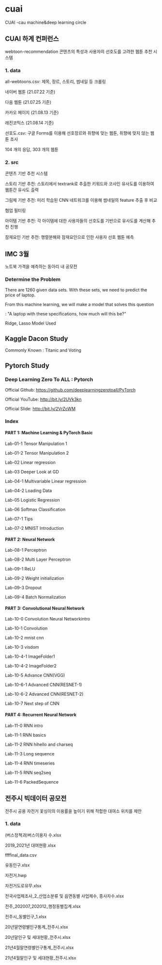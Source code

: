 # cuai
CUAI -cau machine&amp;deep learning circle

## CUAI 하계 컨퍼런스

webtoon-recommendation
콘텐츠의 특성과 사용자의 선호도를 고려한 웹툰 추천 시스템

### 1. data

all-webtoons.csv: 제목, 장르, 스토리, 썸네일 등 크롤링

네이버 웹툰 (21.07.22 기준)

다음 웹툰 (21.07.25 기준)

카카오 페이지 (21.08.13 기준)

레진코믹스 (21.08.14 기준)

선호도.csv: 구글 Forms를 이용해 선호장르와 취향에 맞는 웹툰, 취향에 맞지 않는 웹툰 조사

104 개의 응답, 303 개의 웹툰

### 2. src

콘텐츠 기반 추천 시스템

스토리 기반 추천: 스토리에서 textrank로 추출한 키워드와 코사인 유사도를 이용하여 웹툰간 유사도 출력

그림체 기반 추천: 미리 학습된 CNN 네트워크를 이용해 썸네일의 feature 추출 후 비교

협업 필터링

아이템 기반 추천: 각 아이템에 대한 사용자들의 선호도를 기반으로 유사도를 계산해 추천 진행

잠재요인 기반 추천: 행렬분해와 잠재요인으로 인한 사용자 선호 웹툰 예측

## IMC 3월

노트북 가격을 예측하는 동아리 내 공모전

### Determine the Problem

There are 1260 given data sets. With these sets, we need to predict the price of laptop.

From this machine learning, we will make a model that solves this question 

: "A laptop with these specifications, how much will this be?"

Ridge, Lasso Model Used

## Kaggle Dacon Study

Commonly Known : Titanic and Voting

## Pytorch Study

### Deep Learning Zero To ALL : Pytorch

Official Github: https://github.com/deeplearningzerotoall/PyTorch

Official YouTube: http://bit.ly/2UVk3kn

Official Slide: http://bit.ly/2VrZcWM

### Index

#### PART 1: Machine Learning & PyTorch Basic

Lab-01-1 Tensor Manipulation 1

Lab-01-2 Tensor Manipulation 2

Lab-02 Linear regression

Lab-03 Deeper Look at GD

Lab-04-1 Multivariable Linear regression

Lab-04-2 Loading Data

Lab-05 Logistic Regression

Lab-06 Softmax Classification

Lab-07-1 Tips

Lab-07-2 MNIST Introduction


#### PART 2: Neural Network

Lab-08-1 Perceptron

Lab-08-2 Multi Layer Perceptron

Lab-09-1 ReLU

Lab-09-2 Weight initialization

Lab-09-3 Dropout

Lab-09-4 Batch Normalization


#### PART 3: Convolutional Neural Network

Lab-10-0 Convolution Neural Networkintro

Lab-10-1 Convolution

Lab-10-2 mnist cnn

Lab-10-3 visdom

Lab-10-4-1 ImageFolder1

Lab-10-4-2 ImageFolder2

Lab-10-5 Advance CNN(VGG)

Lab-10-6-1 Advanced CNN(RESNET-1)

Lab-10-6-2 Advanced CNN(RESNET-2)

Lab-10-7 Next step of CNN


#### PART 4: Recurrent Neural Network

Lab-11-0 RNN intro

Lab-11-1 RNN basics

Lab-11-2 RNN hihello and charseq

Lab-11-3 Long sequence

Lab-11-4 RNN timeseries

Lab-11-5 RNN seq2seq

Lab-11-6 PackedSequence



## 전주시 빅데이터 공모전

전주시 공용 자전거 꽃싱이의 이용률을 높이기 위해 적합한 대여소 위치를 제안

### 1. data 

(버스정책과)버스이용자 수.xlsx

2019_2021년 대여현황.xlsx

ffffinal_data.csv

유동인구.xlsx

자전거.hwp

자전거도로유무.xlsx

전국사업체조사_2_산업소분류 및 읍면동별 사업체수, 종사자수.xlsx

전주_202007_202012_행정동별집계.xlsx

전주시_동별인구_1.xlsx

20년말연령별인구통계_전주시.xlsx

20년말인구 및 세대현황_전주시.xlsx

21년4월말연령별인구통계_전주시.xlsx

21년4월말인구 및 세대현황_전주시.xlsx
